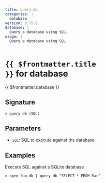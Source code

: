 ```yaml
---
title: query db
categories: |
  database
version: 0.75.0
database: |
  Query a database using SQL.
usage: |
  Query a database using SQL.
---
```


# <code>{{ $frontmatter.title }}</code> for database

<div class='command-title'>{{ $frontmatter.database }}</div>

## Signature

```> query db (SQL)```

## Parameters

 -  `SQL`: SQL to execute against the database

## Examples

Execute SQL against a SQLite database
```shell
> open foo.db | query db "SELECT * FROM Bar"
```

